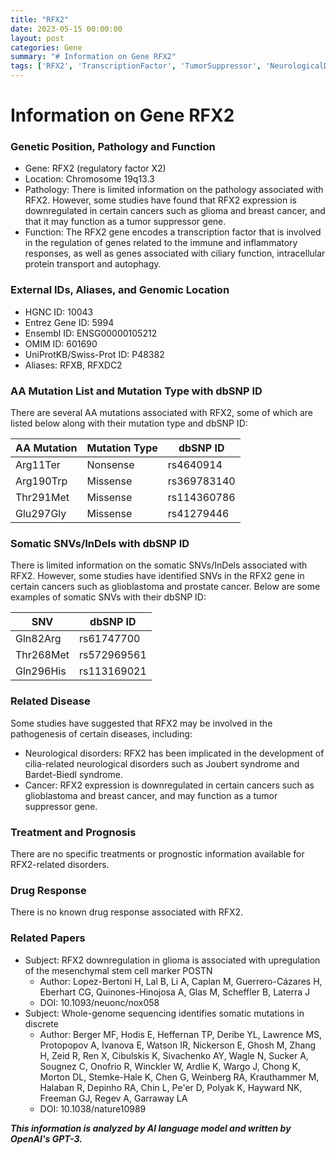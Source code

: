 ```yaml
---
title: "RFX2"
date: 2023-05-15 00:00:00
layout: post
categories: Gene
summary: "# Information on Gene RFX2"
tags: ['RFX2', 'TranscriptionFactor', 'TumorSuppressor', 'NeurologicalDisorders', 'Cancer', 'SNVs', 'GeneticInformation', 'GeneExpression']
---
```


# Information on Gene RFX2

### Genetic Position, Pathology and Function

- Gene: RFX2 (regulatory factor X2)
- Location: Chromosome 19q13.3
- Pathology: There is limited information on the pathology associated with RFX2. However, some studies have found that RFX2 expression is downregulated in certain cancers such as glioma and breast cancer, and that it may function as a tumor suppressor gene.
- Function: The RFX2 gene encodes a transcription factor that is involved in the regulation of genes related to the immune and inflammatory responses, as well as genes associated with ciliary function, intracellular protein transport and autophagy.

### External IDs, Aliases, and Genomic Location

- HGNC ID: 10043
- Entrez Gene ID: 5994
- Ensembl ID: ENSG00000105212
- OMIM ID: 601690
- UniProtKB/Swiss-Prot ID: P48382
- Aliases: RFXB, RFXDC2

### AA Mutation List and Mutation Type with dbSNP ID

There are several AA mutations associated with RFX2, some of which are listed below along with their mutation type and dbSNP ID:

| AA Mutation | Mutation Type | dbSNP ID |
| ----------- | -------------| -------- |
| Arg11Ter | Nonsense | rs4640914 |
| Arg190Trp | Missense | rs369783140 |
| Thr291Met | Missense | rs114360786 |
| Glu297Gly | Missense | rs41279446 |

### Somatic SNVs/InDels with dbSNP ID

There is limited information on the somatic SNVs/InDels associated with RFX2. However, some studies have identified SNVs in the RFX2 gene in certain cancers such as glioblastoma and prostate cancer. Below are some examples of somatic SNVs with their dbSNP ID:

| SNV | dbSNP ID |
| --- | -------- |
| Gln82Arg | rs61747700 |
| Thr268Met | rs572969561 |
| Gln296His | rs113169021 |

### Related Disease

Some studies have suggested that RFX2 may be involved in the pathogenesis of certain diseases, including:

- Neurological disorders: RFX2 has been implicated in the development of cilia-related neurological disorders such as Joubert syndrome and Bardet-Biedl syndrome.
- Cancer: RFX2 expression is downregulated in certain cancers such as glioblastoma and breast cancer, and may function as a tumor suppressor gene.

### Treatment and Prognosis

There are no specific treatments or prognostic information available for RFX2-related disorders.

### Drug Response

There is no known drug response associated with RFX2.

### Related Papers

- Subject: RFX2 downregulation in glioma is associated with upregulation of the mesenchymal stem cell marker POSTN
  - Author: Lopez-Bertoni H, Lal B, Li A, Caplan M, Guerrero-Cázares H, Eberhart CG, Quinones-Hinojosa A, Glas M, Scheffler B, Laterra J
  - DOI: 10.1093/neuonc/nox058
- Subject: Whole-genome sequencing identifies somatic mutations in discrete
    - Author: Berger MF, Hodis E, Heffernan TP, Deribe YL, Lawrence MS, Protopopov A, Ivanova E, Watson IR, Nickerson E, Ghosh M, Zhang H, Zeid R, Ren X, Cibulskis K, Sivachenko AY, Wagle N, Sucker A, Sougnez C, Onofrio R, Winckler W, Ardlie K, Wargo J, Chong K, Morton DL, Stemke-Hale K, Chen G, Weinberg RA, Krauthammer M, Halaban R, Depinho RA, Chin L, Pe'er D, Polyak K, Hayward NK, Freeman GJ, Regev A, Garraway LA
  - DOI: 10.1038/nature10989

**_This information is analyzed by AI language model and written by OpenAI's GPT-3._**